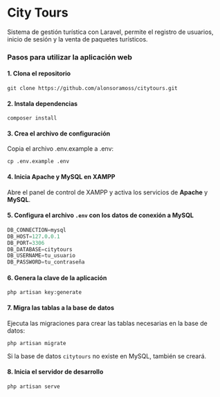 # City Tours
Sistema de gestión turística con Laravel, permite el registro de usuarios, inicio de sesión y la venta de paquetes turísticos.

### Pasos para utilizar la aplicación web

#### 1. Clona el repositorio
    git clone https://github.com/alonsoramoss/citytours.git

#### 2. Instala dependencias
    composer install

#### 3. Crea el archivo de configuración
Copia el archivo .env.example a .env:

    cp .env.example .env

#### 4. Inicia Apache y MySQL en XAMPP
Abre el panel de control de XAMPP y activa los servicios de **Apache** y **MySQL**.

#### 5. Configura el archivo `.env` con los datos de conexión a MySQL
```sql
DB_CONNECTION=mysql
DB_HOST=127.0.0.1
DB_PORT=3306
DB_DATABASE=citytours
DB_USERNAME=tu_usuario
DB_PASSWORD=tu_contraseña
```

#### 6. Genera la clave de la aplicación
    php artisan key:generate

#### 7. Migra las tablas a la base de datos
Ejecuta las migraciones para crear las tablas necesarias en la base de datos:

    php artisan migrate
Si la base de datos `citytours` no existe en MySQL, también se creará.

#### 8. Inicia el servidor de desarrollo
    php artisan serve
